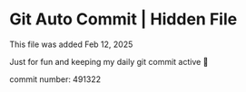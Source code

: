 # Git Auto Commit | Hidden File

This file was added Feb 12, 2025

Just for fun and keeping my daily git commit active 🤪

commit number: 491322

